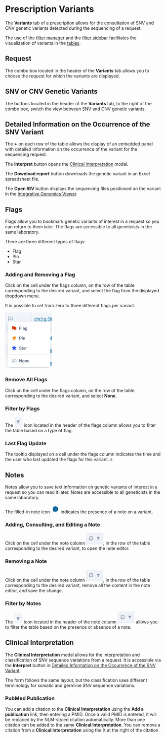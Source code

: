 # Prescription Variants

The **Variants** tab of a prescription allows for the consultation of SNV and CNV genetic variants detected during the sequencing of a request.

The use of the [filter manager](/qlin_genetic/filters_manager/filters_manager) and the [filter sidebar](/qlin_genetic/filter_panel/filter_panel.md) facilitates the visualization of variants in the [tables](/qlin_genetic/tables/tables.md).

## Request

The combo box located in the header of the **Variants** tab allows you to choose the request for which the variants are displayed.

## SNV or CNV Genetic Variants

The buttons located in the header of the **Variants** tab, to the right of the combo box, switch the view between SNV and CNV genetic variants.

## Detailed Information on the Occurrence of the SNV Variant

The **+** on each row of the table allows the display of an embedded panel with detailed information on the occurrence of the variant for the sequencing request.

The **Interpret** button opens the [Clinical Interpretation](#clinical-interpretation) modal.

The **Download report** button downloads the genetic variant in an Excel spreadsheet file.

The **Open IGV** button displays the sequencing files positioned on the variant in the [Integrative Genomics Viewer](https://igv.org/).

## Flags

Flags allow you to bookmark genetic variants of interest in a request so you can return to them later. The flags are accessible to all geneticists in the same laboratory.

There are three different types of flags:

- Flag
- Pin
- Star

### Adding and Removing a Flag

Click on the cell under the flags column, on the row of the table corresponding to the desired variant, and select the flag from the displayed dropdown menu.

It is possible to set from zero to three different flags per variant.

![menu drapeau](flags_menu.png)

### Remove All Flags

Click on the cell under the flags column, on the row of the table corresponding to the desired variant, and select **None**.

### Filter by Flags

The ![filter](filter_icon.png) icon located in the header of the flags column allows you to filter the table based on a type of flag.

### Last Flag Update

The tooltip displayed on a cell under the flags column indicates the time and the user who last updated the flags for this variant.
s

## Notes

Notes allow you to save text information on genetic variants of interest in a request so you can read it later. Notes are accessible to all geneticists in the same laboratory.

The filled-in note icon ![filled note](note_filled_icon.png) indicates the presence of a note on a variant.

### Adding, Consulting, and Editing a Note

Click on the cell under the note column ![note column header](note_column_header.png), in the row of the table corresponding to the desired variant, to open the note editor.

### Removing a Note

Click on the cell under the note column ![note column header](note_column_header.png), in the row of the table corresponding to the desired variant, remove all the content in the note editor, and save the change.

### Filter by Notes

The ![filter](filter_icon.png) icon located in the header of the note column ![note column header](note_column_header.png) allows you to filter the table based on the presence or absence of a note.

## Clinical Interpretation

The **Clinical Interpretation** modal allows for the interpretation and classification of SNV sequence variations from a request. It is accessible via the **Interpret** button in [Detailed Information on the Occurrence of the SNV Variant](#detailed-information-on-the-occurrence-of-the-snv-variant).

The form follows the same layout, but the classification uses different terminology for somatic and germline SNV sequence variations.

### PubMed Publication

You can add a citation to the **Clinical Interpretation** using the **Add a publication** link, then entering a PMID. Once a valid PMID is entered, it will be replaced by the NLM-styled citation automatically. More than one citation can be added to the same **Clinical Interpretation**. You can remove a citation from a **Clinical Interpretation** using the X at the right of the citation.
